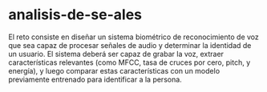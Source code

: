 # analisis-de-se-ales
El reto consiste en diseñar un sistema biométrico de reconocimiento de voz que sea capaz de procesar señales de audio y determinar la identidad de un usuario. El sistema deberá ser capaz de grabar la voz, extraer características relevantes (como MFCC, tasa de cruces por cero, pitch, y energía), y luego comparar estas características con un modelo previamente entrenado para identificar a la persona.

